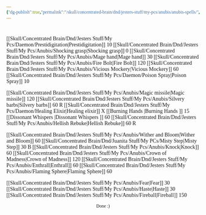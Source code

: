 ```yaml
---
{"dg-publish":true,"permalink":"/skull/concentrated-brain/dnd/jesters-stuff/my-pcs/anubis/anubis-spells/","tags":["Tagless"],"noteIcon":""}
---
```


<style id="Force_Custom_Fonts" type="text/css">@font-face{font-style:normal;font-family:"Merriweather";src:local("Merriweather")}@font-face{font-style:bolder;font-family:"Merriweather";src:local("Merriweather")}@font-face{font-style:normal;font-family:"Merriweather";src:local("Merriweather");unicode-range:U+0-FF,U+2E80-9FFF,U+F900-FAFF,U+FE30-FE4F,U+20000-2FA1F}@font-face{font-style:bolder;font-family:"Merriweather";src:local("Merriweather");unicode-range:U+0-FF,U+2E80-9FFF,U+F900-FAFF,U+FE30-FE4F,U+20000-2FA1F}@font-face{font-style:normal;font-family:"Merriweather";src:local("Merriweather");unicode-range:U+0-FF}@font-face{font-style:bolder;font-family:"Merriweather";src:local("Merriweather");unicode-range:U+0-FF}:not(pre):not(code):not(textarea):not(tt):not(kbd):not(samp):not(var){font-family:"Merriweather"!important}pre,code,textarea,tt,kbd,samp,var{font-family:monospace!important}pre *,code *,textarea *,tt *,kbd *,samp *,var *{font-family:monospace!important}</style>


# <center><span style="color:#000000"></span></center>



[[Skull/Concentrated Brain/Dnd/Jesters Stuff/My Pcs/Daemon/Prestidigitation\|Prestidigitation]] 10 
[[Skull/Concentrated Brain/Dnd/Jesters Stuff/My Pcs/Anubis/Shocking grasp\|Shocking grasp]] 0 
[[Skull/Concentrated Brain/Dnd/Jesters Stuff/My Pcs/Anubis/Mage hand\|Mage hand]] 30 
[[Skull/Concentrated Brain/Dnd/Jesters Stuff/My Pcs/Anubis/Fire Bolt\|Fire Bolt]] 120 
[[Skull/Concentrated Brain/Dnd/Jesters Stuff/My Pcs/Anubis/Vicious Mockery\|Vicious Mockery]] 60 
[[Skull/Concentrated Brain/Dnd/Jesters Stuff/My Pcs/Daemon/Poison Spray\|Poison Spray]]  10

[[Skull/Concentrated Brain/Dnd/Jesters Stuff/My Pcs/Anubis/Magic missile\|Magic missile]] 120
[[Skull/Concentrated Brain/Dnd/Jesters Stuff/My Pcs/Anubis/Silvery barbs\|Silvery barbs]] 60 R
[[Skull/Concentrated Brain/Dnd/Jesters Stuff/My Pcs/Daemon/Healing Elixir\|Healing elixir]] X
[[Burning Hands \|Burning Hands ]] 15
[[Dissonant Whispers \|Dissonant Whispers ]] 60
[[Skull/Concentrated Brain/Dnd/Jesters Stuff/My Pcs/Anubis/Hellish Rebuke\|Hellish Rebuke]] 60 R


[[Skull/Concentrated Brain/Dnd/Jesters Stuff/My Pcs/Anubis/Wither and Bloom\|Wither and Bloom]] 60
[[Skull/Concentrated Brain/Dnd/Juanita Stuff/My PCs/Misty Step\|Misty Step]] 30 B
[[Skull/Concentrated Brain/Dnd/Jesters Stuff/My Pcs/Anubis/Knock\|Knock]] 60
[[Skull/Concentrated Brain/Dnd/Jesters Stuff/My Pcs/Anubis/Crown of Madness\|Crown of Madness]] 120
[[Skull/Concentrated Brain/Dnd/Jesters Stuff/My Pcs/Anubis/Enthrall\|Enthrall]] 60
[[Skull/Concentrated Brain/Dnd/Jesters Stuff/My Pcs/Anubis/Flaming Sphere\|Flaming Sphere]] 60

[[Skull/Concentrated Brain/Dnd/Jesters Stuff/My Pcs/Anubis/Fear\|Fear]] 30
[[Skull/Concentrated Brain/Dnd/Jesters Stuff/My Pcs/Anubis/Haste\|Haste]] 30
[[Skull/Concentrated Brain/Dnd/Jesters Stuff/My Pcs/Anubis/Fireball\|Fireball]] 150








<center><sub>Done :)</sub></center>


<script src="https://utteranc.es/client.js"
        repo="WonderingGodling/My-Mind-Space"
        issue-term="title"
        theme="preferred-color-scheme"
        crossorigin="anonymous"
        async>
</script>